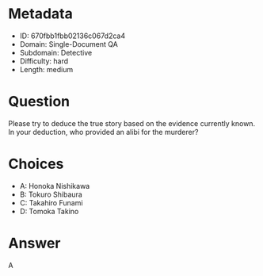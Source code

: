 # Metadata

- ID: 670fbb1fbb02136c067d2ca4
- Domain: Single-Document QA
- Subdomain: Detective
- Difficulty: hard
- Length: medium

# Question

Please try to deduce the true story based on the evidence currently known. In your deduction, who provided an alibi for the murderer?

# Choices

- A: Honoka Nishikawa
- B: Tokuro Shibaura
- C: Takahiro Funami
- D: Tomoka Takino

# Answer

A

